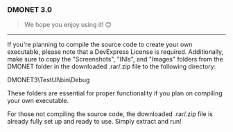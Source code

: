 ### DMONET 3.0
>We hope you enjoy using it! 😊

---

If you're planning to compile the source code to create your own executable, please note that a DevExpress License is required. Additionally, make sure to copy the "Screenshots", "INIs", and "Images" folders from the DMONET folder in the downloaded .rar/.zip file to the following directory:

DMONET3\TestUI\bin\Debug

These folders are essential for proper functionality if you plan on compiling your own executable.

For those not compiling the source code, the downloaded .rar/.zip file is already fully set up and ready to use. Simply extract and run!